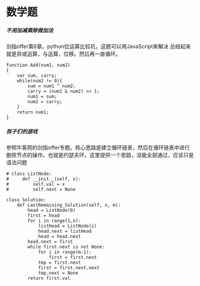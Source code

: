 # 数学题
##### 不用加减乘除做加法
剑指offer第6章。python位运算比较坑，这题可以用JavaScript来解决
总结起来就是异或运算，与运算，位移。然后再一直循环。
```
function Add(num1, num2)
{
    var sum, carry;
    while(num2 != 0){
        sum = num1 ^ num2;
        carry = (num1 & num2) << 1;
        num1 = sum;
        num2 = carry;
    }
    return num1;
}
```
##### 孩子们的游戏
参照牛客网的剑指offer专题。核心思路是建立循环链表，然后在循环链表中进行删除节点的操作。也就是约瑟夫环。这里提供一个思路，没能全部通过，应该只是语法问题
```
# class ListNode:
#     def __init__(self, x):
#         self.val = x
#         self.next = None

class Solution:
    def LastRemaining_Solution(self, n, m):
        head = ListNode(0)
        first = head
        for i in range(1,n):
            listHead = ListNode(i)
            head.next = listHead
            head = head.next
        head.next = first
        while first.next is not None:
            for i in range(m-1):
                first = first.next
            tmp = first.next
            first = first.next.next
            tmp.next = None
        return first.val
```


